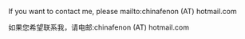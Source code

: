 If you want to contact me, please mailto:chinafenon (AT) hotmail.com

如果您希望联系我，请电邮:chinafenon (AT) hotmail.com
